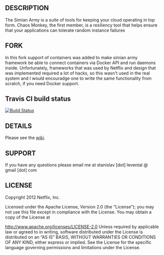 ## DESCRIPTION

The Simian Army is a suite of tools for keeping your cloud operating in top form.  Chaos Monkey, the first member, is a resiliency tool that
helps ensure that your applications can tolerate random instance failures

## FORK

In this fork support of containers was added to make simian army framework be able to connect containers via Docker API and run daemons inside. Unfortunately, frameworks that was used by Netflix and design that was implemented required a lot of hacks, so this wasn't used in the real system and I would encouradge one to write the same functionality from scratch, if you need Docker support.

## Travis CI build status
[![Build Status](https://travis-ci.org/grammarly/SimianArmy.svg)](https://travis-ci.org/grammarly/SimianArmy)

## DETAILS

Please see the [wiki](https://github.com/Netflix/SimianArmy/wiki).

## SUPPORT

If you have any questions please email me at stanislav [dot] levental @ gmail [dot] com

## LICENSE

Copyright 2012 Netflix, Inc.

Licensed under the Apache License, Version 2.0 (the “License”); you may not use this file except in
compliance with the License. You may obtain a copy of the License at

http://www.apache.org/licenses/LICENSE-2.0
Unless required by applicable law or agreed to in writing, software distributed under the License is
distributed on an “AS IS” BASIS, WITHOUT WARRANTIES OR CONDITIONS OF ANY KIND, either express or
implied. See the License for the specific language governing permissions and limitations under the
License.
